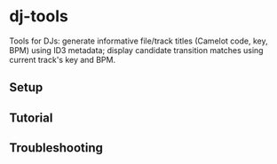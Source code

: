 # dj-tools
Tools for DJs: generate informative file/track titles (Camelot code, key, BPM) using ID3 metadata; display candidate transition matches using current track's key and BPM. 

## Setup


## Tutorial


## Troubleshooting